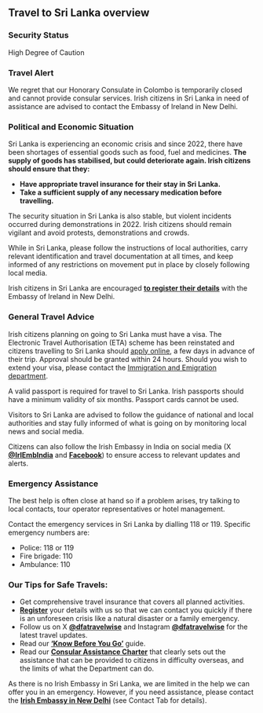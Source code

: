 ## Travel to Sri Lanka overview

### **Security Status**

High Degree of Caution

### **Travel Alert**

We regret that our Honorary Consulate in Colombo is temporarily closed and cannot provide consular services. Irish citizens in Sri Lanka in need of assistance are advised to contact the Embassy of Ireland in New Delhi.

### **Political and Economic Situation**

Sri Lanka is experiencing an economic crisis and since 2022, there have been shortages of essential goods such as food, fuel and medicines. **The supply of goods has stabilised, but could deteriorate again. Irish citizens should ensure that they:**

* **Have appropriate travel insurance for their stay in Sri Lanka.**
* **Take a sufficient supply of any necessary medication before travelling.**

The security situation in Sri Lanka is also stable, but violent incidents occurred during demonstrations in 2022. Irish citizens should remain vigilant and avoid protests, demonstrations and crowds.

While in Sri Lanka, please follow the instructions of local authorities, carry relevant identification and travel documentation at all times, and keep informed of any restrictions on movement put in place by closely following local media.

Irish citizens in Sri Lanka are encouraged [**to register their details**](https://www.ireland.ie/en/dfa/overseas-travel/citizens-registration/) with the Embassy of Ireland in New Delhi.

### **General Travel Advice**

Irish citizens planning on going to Sri Lanka must have a visa. The Electronic Travel Authorisation (ETA) scheme has been reinstated and citizens travelling to Sri Lanka should [apply online](https://www.eta.gov.lk/slvisa/), a few days in advance of their trip. Approval should be granted within 24 hours. Should you wish to extend your visa, please contact the [Immigration and Emigration department](https://www.immigration.gov.lk/index_e.php).

A valid passport is required for travel to Sri Lanka. Irish passports should have a minimum validity of six months. Passport cards cannot be used.

Visitors to Sri Lanka are advised to follow the guidance of national and local authorities and stay fully informed of what is going on by monitoring local news and social media.

Citizens can also follow the Irish Embassy in India on social media (X [**@IrlEmbIndia**](https://x.com/irlembindia) and [**Facebook**](https://www.facebook.com/IrelandinIndia/)) to ensure access to relevant updates and alerts.

### **Emergency Assistance**

The best help is often close at hand so if a problem arises, try talking to local contacts, tour operator representatives or hotel management.

Contact the emergency services in Sri Lanka by dialling 118 or 119. Specific emergency numbers are:

* Police: 118 or 119
* Fire brigade: 110
* Ambulance: 110

### **Our Tips for Safe Travels:**

* Get comprehensive travel insurance that covers all planned activities.
* [**Register**](https://www.ireland.ie/en/dfa/overseas-travel/citizens-registration/) your details with us so that we can contact you quickly if there is an unforeseen crisis like a natural disaster or a family emergency.
* Follow us on X [**@dfatravelwise**](https://www.twitter.com/DFATravelWise) and Instagram [**@dfatravelwise**](https://www.instagram.com/dfatravelwise/) for the latest travel updates.
* Read our [**‘Know Before You Go’**](https://www.ireland.ie/en/dfa/overseas-travel/know-before-you-go/) guide.
* Read our [**Consular Assistance Charter**](https://www.ireland.ie/en/dfa/overseas-travel/assistance-abroad/consular-assistance-charter/) that clearly sets out the assistance that can be provided to citizens in difficulty overseas, and the limits of what the Department can do.

As there is no Irish Embassy in Sri Lanka, we are limited in the help we can offer you in an emergency. However, if you need assistance, please contact the [**Irish Embassy in New Delhi**](https://www.ireland.ie/en/india/newdelhi/) (see Contact Tab for details).